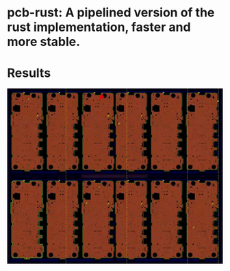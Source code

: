 # pcb-rust: A pipelined version of the rust implementation, faster and more stable.

# Results
![image text](https://github.com/mxz520mxz/pcb-rust/blob/main/assets/result.png)